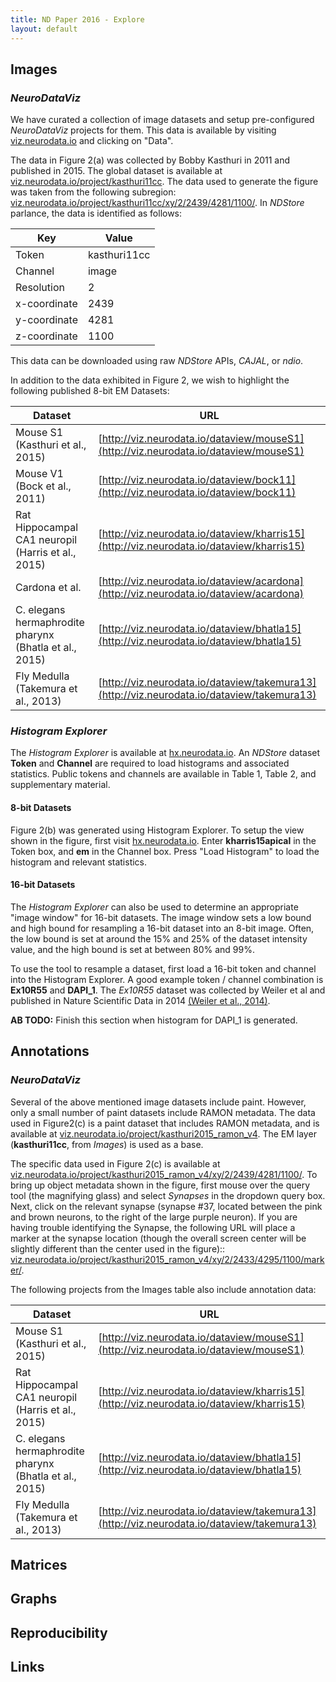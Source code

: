 ```yaml
---
title: ND Paper 2016 - Explore
layout: default
---
```


## Images

### *NeuroDataViz*

We have curated a collection of image datasets and setup pre-configured *NeuroDataViz* projects for them. This data is available by visiting [viz.neurodata.io](http://viz.neurodata.io) and clicking on "Data".

The data in Figure 2(a) was collected by Bobby Kasthuri in 2011 and published in 2015. The global dataset is available at [viz.neurodata.io/project/kasthuri11cc](http://viz.neurodata.io/project/kasthuri11cc). The data used to generate the figure was taken from the following subregion: [viz.neurodata.io/project/kasthuri11cc/xy/2/2439/4281/1100/](http://viz.neurodata.io/project/kasthuri11cc/xy/2/2439/4281/1100/). In *NDStore* parlance, the data is identified as follows:

| Key | Value |
| ------ | ------------ |
| Token | kasthuri11cc |
| Channel | image |
| Resolution | 2 |
| x-coordinate | 2439 |
| y-coordinate | 4281 |
| z-coordinate | 1100 |

This data can be downloaded using raw *NDStore* APIs, *CAJAL*, or *ndio*.

In addition to the data exhibited in Figure 2, we wish to highlight the following published 8-bit EM Datasets:

|Dataset | URL |
|--------|-----|
| Mouse S1 (Kasthuri et al., 2015) | [http://viz.neurodata.io/dataview/mouseS1](http://viz.neurodata.io/dataview/mouseS1) |
| Mouse V1 (Bock et al., 2011) | [http://viz.neurodata.io/dataview/bock11](http://viz.neurodata.io/dataview/bock11) |
| Rat Hippocampal CA1 neuropil (Harris et al., 2015) | [http://viz.neurodata.io/dataview/kharris15](http://viz.neurodata.io/dataview/kharris15) |
| Cardona et al. | [http://viz.neurodata.io/dataview/acardona](http://viz.neurodata.io/dataview/acardona) |
| C. elegans hermaphrodite pharynx (Bhatla et al., 2015) | [http://viz.neurodata.io/dataview/bhatla15](http://viz.neurodata.io/dataview/bhatla15) |
| Fly Medulla	(Takemura et al., 2013) | [http://viz.neurodata.io/dataview/takemura13](http://viz.neurodata.io/dataview/takemura13) |

### *Histogram Explorer*

The *Histogram Explorer* is available at [hx.neurodata.io](http://hx.neurodata.io). An *NDStore* dataset **Token** and **Channel** are required to load histograms and associated statistics. Public tokens and channels are available in Table 1, Table 2, and supplementary material.

#### 8-bit Datasets

Figure 2(b) was generated using Histogram Explorer. To setup the view shown in the figure, first visit [hx.neurodata.io](http://hx.neurodata.io). Enter **kharris15apical** in the Token box, and **em** in the Channel box. Press "Load Histogram" to load the histogram and relevant statistics.

#### 16-bit Datasets

The *Histogram Explorer* can also be used to determine an appropriate "image window" for 16-bit datasets. The image window sets a low bound and high bound for resampling a 16-bit dataset into an 8-bit image. Often, the low bound is set at around the 15% and 25% of the dataset intensity value, and the high bound is set at between 80% and 99%.

To use the tool to resample a dataset, first load a 16-bit token and channel into the Histogram Explorer. A good example token / channel combination is **Ex10R55** and **DAPI_1**. The *Ex10R55* dataset was collected by Weiler et al and published in Nature Scientific Data in 2014 [(Weiler et al., 2014)](http://www.nature.com/articles/sdata201446).

**AB TODO:** Finish this section when histogram for DAPI_1 is generated.


## Annotations

### *NeuroDataViz*

Several of the above mentioned image datasets include paint. However, only a small number of paint datasets include RAMON metadata. The data used in Figure2(c) is a paint dataset that includes RAMON metadata, and is available at [viz.neurodata.io/project/kasthuri2015_ramon_v4](http://viz.neurodata.io/project/kasthuri2015_ramon_v4). The EM layer (**kasthuri11cc**, from *Images*) is used as a base.

The specific data used in Figure 2(c) is available at [viz.neurodata.io/project/kasthuri2015_ramon_v4/xy/2/2439/4281/1100/](http://viz.neurodata.io/project/kasthuri2015_ramon_v4/xy/2/2439/4281/1100/). To bring up object metadata shown in the figure, first mouse over the query tool (the magnifying glass) and select *Synapses* in the dropdown query box. Next, click on the relevant synapse (synapse #37, located between the pink and brown neurons, to the right of the large purple neuron). If you are having trouble identifying the Synapse, the following URL will place a marker at the synapse location (though the overall screen center will be slightly different than the center used in the figure):: [viz.neurodata.io/project/kasthuri2015_ramon_v4/xy/2/2433/4295/1100/marker/](http://viz.neurodata.io/project/kasthuri2015_ramon_v4/xy/2/2433/4295/1100/marker/).

The following projects from the Images table also include annotation data:

|Dataset | URL |
|--------|-----|
| Mouse S1 (Kasthuri et al., 2015) | [http://viz.neurodata.io/dataview/mouseS1](http://viz.neurodata.io/dataview/mouseS1) |
| Rat Hippocampal CA1 neuropil (Harris et al., 2015) | [http://viz.neurodata.io/dataview/kharris15](http://viz.neurodata.io/dataview/kharris15) |
| C. elegans hermaphrodite pharynx (Bhatla et al., 2015) | [http://viz.neurodata.io/dataview/bhatla15](http://viz.neurodata.io/dataview/bhatla15) |
| Fly Medulla	(Takemura et al., 2013) | [http://viz.neurodata.io/dataview/takemura13](http://viz.neurodata.io/dataview/takemura13) |


## Matrices

## Graphs

## Reproducibility

## Links
